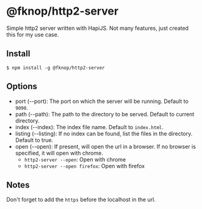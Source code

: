 # @fknop/http2-server

Simple http2 server written with HapiJS. Not many features, just created this for my use case.

## Install

```
$ npm install -g @fknop/http2-server
```


## Options

* port (--port): The port on which the server will be running. Default to `9090`.
* path (--path): The path to the directory to be served. Default to current directory.
* index (--index): The index file name. Default to `index.html`.
* listing (--listing): If no index can be found, list the files in the directory. Default to true.
* open (--open): If present, will open the url in a browser. If no browser is specified, it will open with chrome.
    + `http2-server --open`: Open with chrome
    + `http2-server --open firefox`: Open with firefox

## Notes

Don't forget to add the `https` before the localhost in the url.
